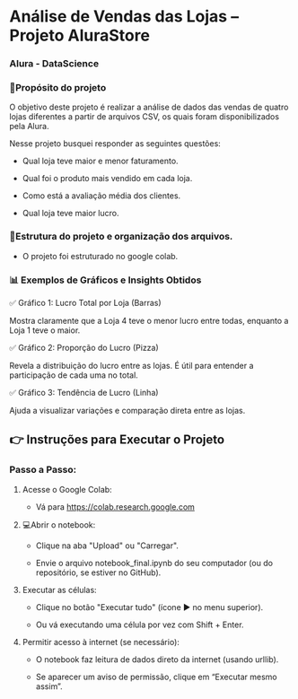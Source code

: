 # Análise de Vendas das Lojas – Projeto AluraStore 
### Alura - DataScience

### 📃Propósito do projeto

O objetivo deste projeto é realizar a análise de dados das vendas de quatro lojas diferentes a partir de arquivos CSV, os quais foram disponibilizados pela Alura.

Nesse projeto busquei responder as seguintes questões:

- Qual loja teve maior e menor faturamento.

- Qual foi o produto mais vendido em cada loja.

- Como está a avaliação média dos clientes.

- Qual loja teve maior lucro.

### 🔨Estrutura do projeto e organização dos arquivos.

- O projeto foi estruturado no google colab.
 
### 📊 Exemplos de Gráficos e Insights Obtidos

✅ Gráfico 1: Lucro Total por Loja (Barras)

Mostra claramente que a Loja 4 teve o menor lucro entre todas, enquanto a Loja 1 teve o maior.

✅ Gráfico 2: Proporção do Lucro (Pizza)

Revela a distribuição do lucro entre as lojas. É útil para entender a participação de cada uma no total.

✅ Gráfico 3: Tendência de Lucro (Linha)

Ajuda a visualizar variações e comparação direta entre as lojas.

## 👉 Instruções para Executar o Projeto

### Passo a Passo:
1. Acesse o Google Colab:

   - Vá para https://colab.research.google.com

2. 💻Abrir o notebook:

   - Clique na aba "Upload" ou "Carregar".

   - Envie o arquivo notebook_final.ipynb do seu computador (ou do repositório, se estiver no GitHub).

3. Executar as células:

   - Clique no botão "Executar tudo" (ícone ▶️ no menu superior).

   - Ou vá executando uma célula por vez com Shift + Enter.

4. Permitir acesso à internet (se necessário):

    - O notebook faz leitura de dados direto da internet (usando urllib).

    - Se aparecer um aviso de permissão, clique em “Executar mesmo assim”.
 
